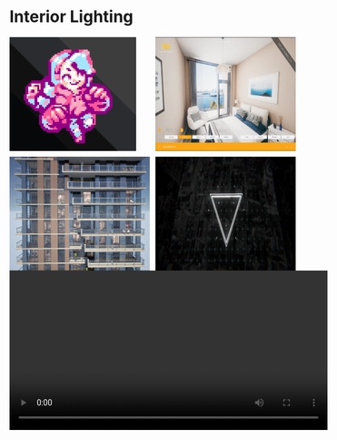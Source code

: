 # Interior Lighting

<!--
<img src="Projects/Megan/PocketMegBigCrop.PNG" alt="Megan, The game" width="20%" />
<img src="Projects/Interiors/Interior1.png" alt="Interiors" width="20%" />
-->


<div style="display: grid; grid-template-columns: 5fr 5fr; gap: 10px;">
  <img src="Projects/Megan/PocketMegBigCrop.PNG" alt="Image 1" style="height: 200px;">
  <img src="Projects/Interiors/Interior1.png" alt="Image 2" style="height: 200px;">
  <img src="Projects/InteriorShader/InteriorsShader4.jpg" alt="Image 3" style="height: 200px;">
  <img src="Projects/VFX/UIReticle2.jpg" alt="Image 3" style="height: 200px;">
</div>

<video controls width="560" style="display: block; margin: 0 auto;">
  <source src="Tech/EdgeMapping.mp4" type="video/mp4">
</video>
